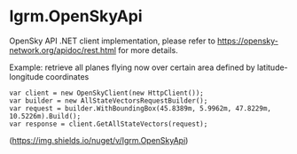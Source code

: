 # Igrm.OpenSkyApi
OpenSky API .NET client implementation, please refer to https://opensky-network.org/apidoc/rest.html for more details.

Example: retrieve all planes flying now over certain area defined by latitude-longitude coordinates

```
var client = new OpenSkyClient(new HttpClient());
var builder = new AllStateVectorsRequestBuilder();
var request = builder.WithBoundingBox(45.8389m, 5.9962m, 47.8229m, 10.5226m).Build();
var response = client.GetAllStateVectors(request);
```

(https://img.shields.io/nuget/v/Igrm.OpenSkyApi)
